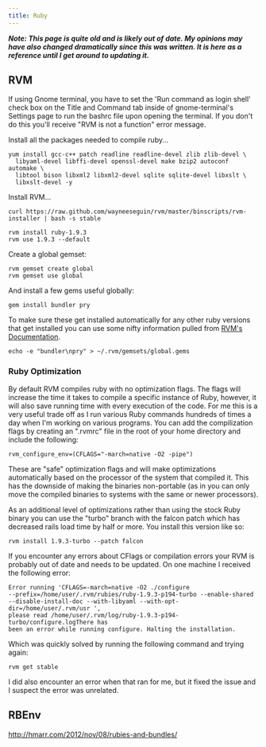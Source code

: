 ```yaml
---
title: Ruby
---
```


***Note: This page is quite old and is likely out of date. My opinions may have
also changed dramatically since this was written. It is here as a reference
until I get around to updating it.***

## RVM

If using Gnome terminal, you have to set the 'Run command as login shell' check
box on the Title and Command tab inside of gnome-terminal's Settings page to
run the bashrc file upon opening the terminal. If you don't do this you'll
receive "RVM is not a function" error message.

Install all the packages needed to compile ruby...

```
yum install gcc-c++ patch readline readline-devel zlib zlib-devel \
  libyaml-devel libffi-devel openssl-devel make bzip2 autoconf automake \
  libtool bison libxml2 libxml2-devel sqlite sqlite-devel libxslt \
  libxslt-devel -y
```

Install RVM...

```
curl https://raw.github.com/wayneeseguin/rvm/master/binscripts/rvm-installer | bash -s stable
```

```
rvm install ruby-1.9.3
rvm use 1.9.3 --default
```

Create a global gemset:

```
rvm gemset create global
rvm gemset use global
```

And install a few gems useful globally:

```
gem install bundler pry
```

To make sure these get installed automatically for any other ruby versions that
get installed you can use some nifty information pulled from [RVM's
Documentation][1].

```
echo -e "bundler\npry" > ~/.rvm/gemsets/global.gems
```

### Ruby Optimization

By default RVM compiles ruby with no optimization flags. The flags will
increase the time it takes to compile a specific instance of Ruby, however, it
will also save running time with every execution of the code. For me this is a
very useful trade off as I run various Ruby commands hundreds of times a day
when I'm working on various programs. You can add the compilization flags by
creating an ".rvmrc" file in the root of your home directory and include the
following:

```
rvm_configure_env=(CFLAGS="-march=native -O2 -pipe")
```

These are "safe" optimization flags and will make optimizations automatically
based on the processor of the system that compiled it. This has the downside of
making the binaries non-portable (as in you can only move the compiled binaries
to systems with the same or newer processors).

As an additional level of optimizations rather than using the stock Ruby binary
you can use the "turbo" branch with the falcon patch which has decreased rails
load time by half or more. You install this version like so:

```
rvm install 1.9.3-turbo --patch falcon
```

If you encounter any errors about CFlags or compilation errors your RVM is
probably out of date and needs to be updated. On one machine I received the
following error:

```
Error running 'CFLAGS=-march=native -O2 ./configure
--prefix=/home/user/.rvm/rubies/ruby-1.9.3-p194-turbo --enable-shared
--disable-install-doc --with-libyaml --with-opt-dir=/home/user/.rvm/usr ',
please read /home/user/.rvm/log/ruby-1.9.3-p194-turbo/configure.logThere has
been an error while running configure. Halting the installation.
```

Which was quickly solved by running the following command and trying again:

```
rvm get stable
```

I did also encounter an error when that ran for me, but it fixed the issue and
I suspect the error was unrelated.

## RBEnv

http://hmarr.com/2012/nov/08/rubies-and-bundles/

[1]: https://rvm.io/gemsets/initial/
